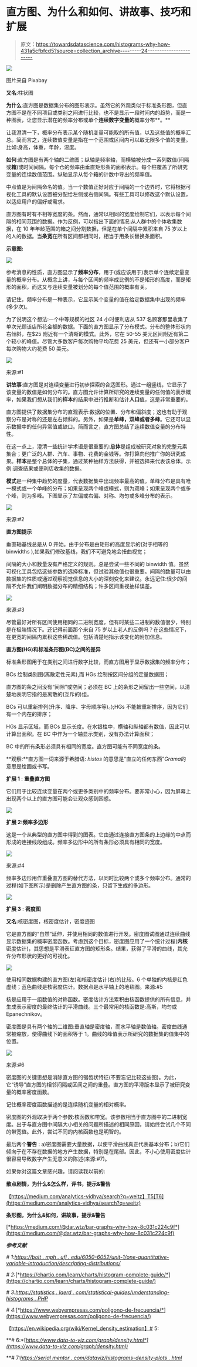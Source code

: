 # 直方图、为什么和如何、讲故事、技巧和扩展

> 原文：<https://towardsdatascience.com/histograms-why-how-431a5cfbfcd5?source=collection_archive---------24----------------------->

![](img/022290078004ecb660fd872132f8a9a5.png)

图片来自 Pixabay

**又名**:柱状图

**为什么**:直方图是数据集分布的图形表示。虽然它的外观类似于标准条形图，但直方图不是在不同项目或类别之间进行比较，也不是显示一段时间内的趋势，而是一种图表，让您显示潜在的频率分布或单个**连续数字变量的**概率分布**。**

让我澄清一下，概率分布表示某个随机变量可能取的所有值，以及这些值的概率汇总。简而言之，连续数值变量是指在一个范围或区间内可以取无限多个值的变量。比如:身高，体重，年龄，温度。

**如何**:直方图是有两个轴的二维图；纵轴是频率轴，而横轴被分成一系列数值(间隔或**箱**)或时间间隔。每个仓的频率由垂直矩形条的面积表示。每个柱覆盖了所研究变量的连续数值范围。纵轴显示从每个箱的计数中导出的频率值。

中点值是为间隔命名的值。当一个数值正好对应于间隔的一个边界时，它将根据可视化工具的默认设置被分配给左侧或右侧间隔。有些工具可以修改这个默认设置，以适应用户的偏好或需求。

直方图有时有不相等宽度的条。然而，通常以相同的宽度绘制它们，以表示每个间隔的相同范围的数据。作为反例，可以指出下面的情况:从人群中的个体收集数据，在 10 年年龄范围的箱之间分割数据，但是在单个间隔中累积来自 75 岁以上的人的数据。当**条宽**在所有区间都相同时，相当于用条长替换条面积。

**示意图:**

![](img/2e23cffaed4679a47a86721af65fc4d1.png)

参考消息的性质，直方图显示了**频率分布**，用于(或应该用于)表示单个连续定量变量的概率分布。从概念上讲，与每个区间的频率成比例的不是矩形的高度，而是矩形的面积，而这又与连续变量被划分的每个值范围的概率有关。

请记住，频率分布是一种表示，它显示某个变量的值在给定数据集中出现的频率(多少次)。

为了说明这个想法:一个中等规模的社区 24 小时便利店从 537 名顾客那里收集了单次光顾该店所花金额的数据。下面的直方图显示了分布模式。分布的整体形状向右倾斜，在$25 附近有一个清晰的模式。此外，它在 50-55 美元区间附近有第二个较小的峰值。尽管大多数客户每次购物平均花费 25 美元，但还有一小部分客户每次购物大约花费 50 美元。

![](img/c62a4bf50f5a6f01f90c164e7e8dd04f.png)

来源:#1

**讲故事**:直方图是对连续变量进行初步探索的合适图形。通过一组竖线，它显示了该变量的数值是如何分布的。直方图允许计算所研究的连续变量的任何值的表示概率，如果我们想从我们的**样本**的结果中进行推断和估计**人口**值，这是非常重要的。

直方图提供了数据集分布的直观表示:数据的位置、分布和偏斜度；这也有助于观察分布是对称的还是左右倾斜的。另外，如果是**单峰，双峰或者多峰**。它还可以显示数据中的任何异常值或缺口。简而言之，直方图总结了连续数值变量的分布特性。

在这一点上，澄清一些统计学术语是很重要的:**总体**是组成被研究对象的完整元素集合；更广泛的人群、汽车、事物、花费的金钱等。你打算向他推广你的研究成果。**样本**是整个总体的子集，通过某种抽样方法获得，并被选择来代表该总体。示例:调查结果或便利店收集的数据。

**模式**是一种集中趋势的度量，代表数据集中出现频率最高的值。单峰分布是具有唯一模式或一个单峰的分布；如果呈现两个峰或模式，则为双峰；如果呈现两个或多个峰，则为多峰。下图显示了左偏或右偏、对称、均匀或多峰分布的表示。

![](img/29dc50ea6fc75df18b344aa1c37c45e8.png)

来源:#2

**直方图提示**

垂直轴基线总是从 0 开始。由于分布是由矩形的高度显示的(对于相等的 binwidths ),如果我们修改基线，我们不可避免地会扭曲视觉；

间隔的大小和数量没有严格定义的规则。总是尝试一些不同的 binwidth 值。虽然可视化工具包括这些参数的选择标准，但试验其他值也很重要。间隔的数量可以由数据集的性质或通过观察视觉信息的大小的深刻变化来建议。永远记住:很少的间隔不允许我们阐明数据分布的精细结构；许多区间重视抽样误差。

![](img/2dcec096923d115ba59248c61f0aed4e.png)

来源:#3

尽管最好对所有区间使用相同的二进制宽度，但有时某些二进制的数值很少，特别是在极端情况下。还记得前面那个来自 75 岁以上老人的反例吗？在这些情况下，在更宽的间隔内累积这些稀疏值。包括清楚地指示该变化的附加信息。

**直方图(HG)和标准条形图(BC)之间的差异**

标准条形图用于在类别之间进行数字比较，而直方图用于显示数据集的频率分布；

BCs 绘制类别图(离散定性元素),而 HGs 绘制按区间分组的定量数据图；

直方图的条之间没有“间隙”或空间；必须在 BC 上的条形之间留出一些空间，以清楚地表明它指的是离散的(互斥的)组。

BCs 可以重新排列(升序、降序、字母顺序等)。);HGs 不能被重新排序，因为它们有一个内在的排序；

HGs 显示区域，而 BCs 显示长度。在水银柱中，横轴和纵轴都有数值，因此可以计算出面积。在 BC 中作为一个轴显示类别，没有办法计算面积；

BC 中的所有条形必须具有相同的宽度。直方图可能有不同宽度的条。

**观察:**直方图一词来源于希腊语: *histos* 的意思是“直立的任何东西”*Grama*的意思是绘画或书写。

**扩展 1** : **重叠直方图**

它们用于比较连续变量在两个或更多类别中的频率分布。要非常小心，因为屏幕上出现两个以上的直方图可能会让观众感到困惑。

![](img/f9478801c17edd81e1d10bed74ba5bb3.png)

**扩展 2:频率多边形**

这是一个从典型的直方图中得到的图表。它由通过连接直方图条的上边缘的中点而形成的连接线段组成。频率多边形中的所有条形必须具有相同的宽度。

![](img/caca8a65297826532f6514a475a01b7b.png)

来源:#4

频率多边形用作重叠直方图的替代方法，以同时比较两个或多个频率分布。通常的过程(如下图所示)是删除产生直方图的条，只留下生成的多边形。

![](img/d2168a03b384219f2461fd29fc60f530.png)

**扩展 3** : **密度图**

**又名**:核密度图，核密度估计，密度迹图

它是直方图的“自然”延伸，并使用相同的数值进行开发。密度图试图通过连续曲线显示数据集的概率密度函数。考虑到这个目标，密度图应用了一个统计过程(**内核**密度估计)，其思想是平滑表征直方图的矩形条。结果，获得了平滑的曲线，其允许分布形状的更好的可视化。

![](img/25362414c4014aa60a845ef21cfc85da.png)

使用相同数据构建的直方图(左)和核密度估计(右)的比较。6 个单独的内核是红色虚线；蓝色曲线是核密度估计。数据点是水平轴上的地毯图。来源:#5

核是应用于一组数值的对称函数。密度估计方法累积由核函数提供的所有信息，并生成表示密度的最终估计的平滑曲线。三个最常用的核函数是:高斯，均匀或 Epanechnikov。

密度图是具有两个轴的二维图:垂直轴是密度轴，而水平轴是数值轴。密度曲线通常被缩放，使得曲线下的面积等于 1。曲线的峰值表示所研究的数据集的值集中的位置。

![](img/0d1d5cadbaeb4e68717107979eb85213.png)

来源:#6

密度图的关键思想是消除直方图的锯齿状特征(不要忘记比较这些图)。为此，它“诱导”直方图的相邻间隔或区间之间的重叠。直方图的平滑版本显示了被研究变量的概率密度函数。

记住概率密度函数描述的是连续随机变量的相对概率。

密度图的外观取决于两个参数:核函数和带宽。该参数相当于直方图中的二进制宽度。出于与直方图中间隔大小相关的问题所描述的相同原因，请始终尝试几个不同的带宽值。此外，尝试不同的内核函数也是明智的。

最后两个**警告** : a)密度图需要大量数据，以使平滑曲线真正代表基本分布；b)它们倾向于在不存在数据的地方产生数据，特别是在尾部。因此，不小心使用密度估计很容易导致数字产生无意义的陈述(来源:#7)。

如果你对这篇文章感兴趣，请阅读我以前的:

**散点剧情，为什么&怎么样，评书，提示&警告**

【https://medium.com/analytics-vidhya/search?q=weitz】T5[T6](https://medium.com/analytics-vidhya/search?q=weitz)

**条形图，为什么&如何，讲故事，提示&警告**

[*https://medium.com/@dar.wtz/bar-graphs-why-how-8c031c224c9f*](https://medium.com/@dar.wtz/bar-graphs-why-how-8c031c224c9f)

***参考文献***

*# 1:*[*https://bolt . mph . ufl . edu/6050-6052/unit-1/one-quantitative-variable-introduction/descripting-distributions/*](https://bolt.mph.ufl.edu/6050-6052/unit-1/one-quantitative-variable-introduction/describing-distributions/)

*# 2:*[*https://chartio.com/learn/charts/histogram-complete-guide/*](https://chartio.com/learn/charts/histogram-complete-guide/)

*# 3:*[*https://statistics . laerd . com/statistical-guides/understanding-histograms . PHP*](https://statistics.laerd.com/statistical-guides/understanding-histograms.php)

*# 4:*[*https://www.webyempresas.com/poligono-de-frecuencia/*](https://www.webyempresas.com/poligono-de-frecuencia/)

【https://en.wikipedia.org/wiki/Kernel_density_estimation】# 5:[](https://en.wikipedia.org/wiki/Kernel_density_estimation)

**# 6:*[*https://www.data-to-viz.com/graph/density.html*](https://www.data-to-viz.com/graph/density.html)*

**# 7:*[*https://serial mentor . com/dataviz/histograms-density-plots . html*](https://serialmentor.com/dataviz/histograms-density-plots.html)*